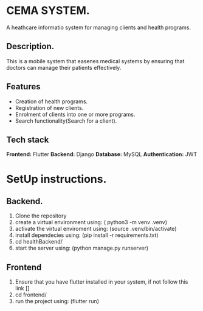 # CEMA SYSTEM.
A heathcare informatio system for managing clients and health programs.

## Description.
This is a mobile system that easenes medical systems by ensuring that doctors can manage their patients effectively.

## Features 
- Creation of health programs.
- Registration of new clients.
- Enrolment of clients into one or more programs.
- Search functionality(Search for a client).


## Tech stack

**Frontend:** Flutter
**Backend:** Django
**Database:** MySQL
**Authentication:** JWT

# SetUp instructions.
## Backend.
1. Clone the repository
2. create a virtual environment using: ( python3 -m venv .venv)
3. activate the virtual enviroment using: (source .venv/bin/activate) 
4. install dependecies using: (pip install -r requirements.txt)
5. cd healthBackend/
6. start the server using: (python manage.py runserver)

## Frontend
1. Ensure that you have flutter installed in your system, if not follow this link []
2. cd frontend/
3. run the project using: (flutter run)


